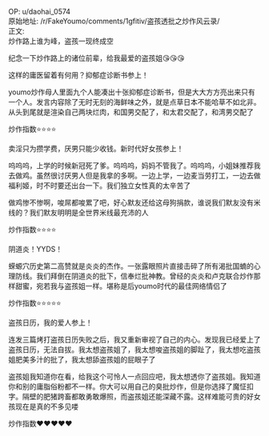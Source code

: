 
OP: u/daohai_0574  
原始地址: /r/FakeYoumo/comments/1gfitiv/盗孩透批之炒作风云录/  
正文:  
炒作路上谁为峰，盗孩一现终成空

纪念一下炒作路上的诸位前辈，给我最爱的盗孩姐😘😘😘

这样的庸医留着有何用？抑郁症诊断书参上！

youmo炒作母人里面九个人能凑出十张抑郁症诊断书，但是大大方方亮出来只有一个人。发言内容除了无时无刻的海鲜味之外，就是点草日本不能哈草不如北非。从头到尾就是渲染自己两块烂肉，和国男交配了，和太君交配了，和湾男交配了

炒作指数⭐⭐⭐⭐

卖淫只为攒学费，厌男只能少收钱。新时代好女孩参上！

呜呜呜，上学的时候新冠死了爹。呜呜呜，妈妈不管我了。呜呜呜，小姐妹推荐我去做鸡。虽然很讨厌男人但是我拿的多啊。一边上学，一边麦当劳打工，一边去做福利姬，时不时要还出台一下。我们独立女性真的太辛苦了

做鸡惨不惨啊，唆屌都唆累了吧，好心默友还给这母狗捐款，谁说我们默友没有米线的？我们默友明明是全世界米线最充沛的人

炒作指数⭐⭐⭐⭐

阴道炎！YYDS！

蝾螈穴历史第二高赞就是炎炎的杰作。一张露眼照片直接击碎了所有渴批国蝻的心理防线。我们拜倒在阴道炎的批下，信奉烂批神教。曾经的炎炎和卢克联合炒作那样甜蜜，宛若我与盗孩姐一样。堪称是后youmo时代的最佳网络情侣了

炒作指数⭐⭐⭐⭐⭐

盗孩日历，我的爱人参上！

连发三篇烤打盗孩日历失败之后，我又重新审视了自己的内心。发现我已经爱上了盗孩日历，无法自拔。我太想盗孩姐了，我太想唆盗孩姐的脚趾了，我太想吃盗孩姐肥美多汁的批了，我太想舔盗孩姐的屁眼子了

盗孩姐我知道你在看，给我这个可怜人一点回应吧，我太想透你了盗孩姐。我知道你和别的庸脂俗粉都不一样。你大可以用自己的臭批炒作，但是你选择了魔怔扣字。隔壁的肥猪跨畜都敢勇敢爆照，而盗孩姐还能深藏不露。这样难能可贵的好女孩现在是真的不多见喽

炒作指数❤️❤️❤️❤️❤️
